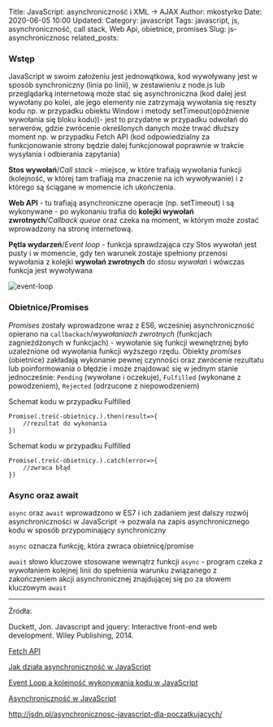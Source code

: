 Title: JavaScript: asynchroniczność i XML -> AJAX
Author: mkostyrko
Date: 2020-06-05 10:00
Updated:
Category: javascript
Tags: javascript, js, asynchroniczność, call stack, Web Api, obietnice, promises
Slug: js-asynchronicznosc
related_posts:

### Wstęp

JavaScript w swoim założeniu jest jednowątkowa, kod wywoływany jest w sposób synchroniczny (linia po linii), w zestawieniu z node.js lub przeglądarką internetową może stać się asynchroniczna (kod dalej jest wywołany po kolei, ale jego elementy nie zatrzymają wywołania się reszty kodu np. w przypadku obiektu Window i metody setTimeout(opóźnienie wywołania się bloku kodu))- jest to przydatne w przypadku odwołań do serwerów, gdzie zwrócenie określonych danych może trwać dłuższy moment np. w przypadku Fetch API (kod odpowiedzialny za funkcjonowanie strony będzie dalej funkcjonował poprawnie w trakcie wysyłania i odbierania zapytania)

**Stos wywołań**/*Call stack* - miejsce, w które trafiają wywołania funkcji (kolejność, w której tam trafiają ma znaczenie na ich wywoływanie) i z którego są ściągane w momencie ich ukończenia.

**Web API** - tu trafiają asynchroniczne operacje (np. setTimeout) i są wykonywane - po wykonaniu trafia do **kolejki wywołań zwrotnych**/*Callback queue* oraz czeka na moment, w którym może zostać wprowadzony na stronę internetową.

**Pętla wydarzeń**/*Event loop* - funkcja sprawdzająca czy Stos wywołań jest pusty i w momencie, gdy ten warunek zostaje spełniony przenosi wywołania z kolejki **wywołań zwrotnych** do *stosu wywołań* i wówczas funkcja jest wywoływana

![event-loop](https://www.oreilly.com/library/view/learning-nodejs-development/9781788395540/assets/74fbf540-71b8-499a-a7cf-2da14ed034de.jpg)


### Obietnice/Promises

*Promises* zostały wprowadzone wraz z ES6, wcześniej  asynchroniczność opierano na `callbackach`/*wywołaniach zwrotnych* (funkcjach zagnieżdżonych w funkcjach) - wywołanie się funkcji wewnętrznej było uzależnione od wywołania funkcji wyższego rzędu. Obiekty *promises* (obietnice) zakładają wykonanie pewnej czynności oraz zwrócenie rezultatu lub poinformowania o błędzie i może znajdować się w jednym stanie jednocześnie: `Pending` (wywołane i oczekuje), `Fulfilled` (wykonane z powodzeniem), `Rejected` (odrzucone z niepowodzeniem)

Schemat kodu w przypadku Fulfilled


    Promise(.treść-obietnicy.).then(result=>{
        //rezultat do wykonania
    })

Schemat kodu w przypadku Fulfilled

    Promise(.treść-obietnicy.).catch(error=>{
        //zwraca błąd
    })

### Async oraz await

`async` oraz `await` wprowadzono w ES7 i ich zadaniem jest dalszy rozwój asynchroniczności w JavaScript -> pozwala na zapis asynchronicznego kodu w sposób przypominający synchroniczny

`async` oznacza funkcję, która zwraca obietnicę/promise

`await` słowo kluczowe stosowane wewnątrz funkcji `async` - program czeka z wywołaniem kolejnej linii do spełnienia warunku związanego z zakończeniem akcji asynchronicznej znajdującej się po za słowem kluczowym `await`



---

Źródła:

Duckett, Jon. Javascript and jquery: Interactive front-end web development. Wiley Publishing, 2014.

[Fetch API](https://developer.mozilla.org/en-US/docs/Web/API/Fetch_API)

[Jak działa asynchroniczność w JavaScript](https://www.youtube.com/watch?v=MD1euJQQkLQ)

[Event Loop a kolejność wykonywania kodu w JavaScript](https://bit.ly/3cUHuT0)


[Asynchroniczność w JavaScript](https://fsgeek.pl/post/asynchronicznosc-w-javascript/)

http://jsdn.pl/asynchronicznosc-javascript-dla-poczatkujacych/




